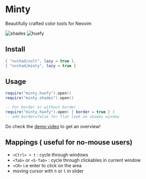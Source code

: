 # Minty

Beautifully crafted color tools for Neovim
 
![shades](https://github.com/user-attachments/assets/d499748b-d9c8-4a92-89ba-bfce1814c275)
![huefy](https://github.com/user-attachments/assets/21f2c23d-94c6-4ccf-a0d0-ddf91f6bb5c1)

## Install

```lua
{ "nvchad/volt", lazy = true },
{ "nvchad/minty", lazy = true }
```

## Usage

```lua
require("minty.huefy").open()
require("minty.shades").open()

-- For border or without border
require("minty.huefy").open( { border = true } )
-- add border=false for flat look on shades window
```

Do check the [demo video](https://www.youtube.com/watch?v=NHC4jLoR_zI) to get an overview!

## Mappings ( useful for no-mouse users)

- `<Ctrl> + t` : cycle through windows
- `<Tab>` or `<S-Tab>` : cycle through clickables in current window
- `<CR>` i.e enter to click on the area
- moving cursor with `h` or `l` in slider 

<!-- vim: set ft=markdown: -->